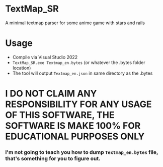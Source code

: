 # TextMap_SR
 A minimal textmap parser for some anime game with stars and rails

# Usage
- Compile via Visual Studio 2022
- `TextMap_SR.exe Textmap_en.bytes` (or whatever the .bytes folder location)
- The tool will output `Textmap_en.json` in same directory as the .bytes

# I DO NOT CLAIM ANY RESPONSIBILITY FOR ANY USAGE OF THIS SOFTWARE, THE SOFTWARE IS MAKE 100% FOR EDUCATIONAL PURPOSES ONLY

### I'm not going to teach you how to dump `Textmap_en.bytes` file, that's something for you to figure out.